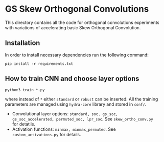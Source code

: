 # GS Skew Orthogonal Convolutions
This directory contains all the code for orthogonal convolutions experiments with variations of accelerating basic Skew Orthogonal Convolution.


## Installation

In order to install necessary dependencies run the following command:

```
pip install -r requirements.txt
```

## How to train CNN and choose layer options

```
python3 train_*.py
```

where instead of `*` either `standard` or `robust` can be inserted. All the training parameters are managed using `hydra-core` library and stored in `conf/`.

 - Convolutional layer options: `standard, soc, gs_soc, gs_soc_accelerated, permuted_soc, lpr_soc`. See `skew_ortho_conv.py` for detatils.
 - Activation functions: `minmax, minmax_permuted`. See `custom_activations.py` for details.
